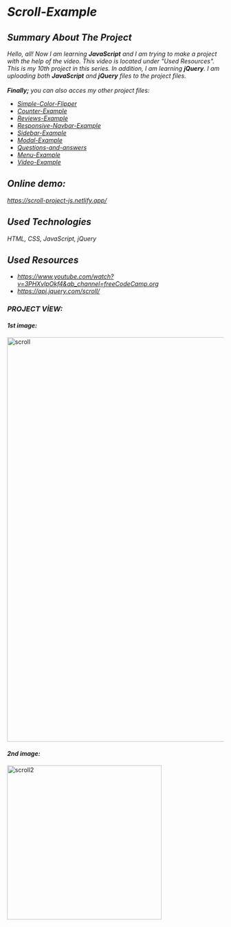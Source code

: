 # *Scroll-Example*

## *Summary About The Project*
*Hello, all! 
Now I am learning <b>JavaScript</b> and I am trying to make a project with the help of the video. This video is located under "Used Resources".
This is my 10th project in this series.  In addition, I am learning <b>jQuery</b>. I am uploading both <b>JavaScript</b> and <b>jQuery</b> files to the project files.*<br><br>
*<b>Finally;</b>
you can also acces my other project files:*
* *[Simple-Color-Flipper](https://github.com/svvlcrkt/Simple-Color-Flipper)*
* *[Counter-Example](https://github.com/svvlcrkt/Counter-Example)* 
* *[Reviews-Example](https://github.com/svvlcrkt/Reviews-Example)*
* *[Responsive-Navbar-Example](https://github.com/svvlcrkt/Responsive-Navbar-Example)*
* *[Sidebar-Example](https://github.com/svvlcrkt/Sidebar-Example)*
* *[Modal-Example](https://github.com/svvlcrkt/Modal-Example)*
* *[Questions-and-answers](https://github.com/svvlcrkt/Questions-and-answers)*
* *[Menu-Example](https://github.com/svvlcrkt/Menu-Example)*
* *[Video-Example](https://github.com/svvlcrkt/Video-Example)*

## *Online demo:*
*https://scroll-project-js.netlify.app/*

## *Used Technologies*
*HTML, CSS, JavaScript, jQuery*

## *Used Resources*
* *https://www.youtube.com/watch?v=3PHXvlpOkf4&ab_channel=freeCodeCamp.org*
* *https://api.jquery.com/scroll/*

### *PROJECT VİEW:*
 
#### *1st image:*
<img width="941" alt="scroll" src="https://user-images.githubusercontent.com/63058707/133073489-242edc26-0d8c-4465-9b7e-cf2dcba0a47c.png">

#### *2nd image:*
<img width="359" alt="scroll2" src="https://user-images.githubusercontent.com/63058707/133073558-8cef2824-1238-4fcd-a605-da8908d8f840.png">


